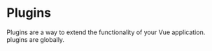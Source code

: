 # Plugins

Plugins are a way to extend the functionality of your Vue application. plugins are globally.